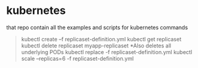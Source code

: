# kubernetes
that repo contain all the examples and scripts for kubernetes
commands
> kubectl create –f replicaset-definition.yml
> kubectl get replicaset
> kubectl delete replicaset myapp-replicaset *Also deletes all underlying PODs
> kubectl replace -f replicaset-definition.yml
> kubectl scale –replicas=6 -f replicaset-definition.yml
